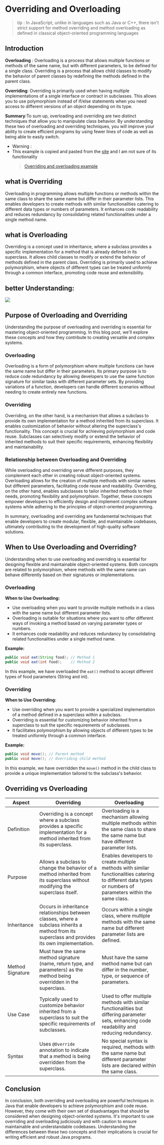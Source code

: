 # Overriding and Overloading

> tip : In JavaScript, unlike in languages such as Java or C++, there isn't strict support for method overriding and method overloading as defined in classical object-oriented programming languages

## Introduction

**Overloading** : Overloading is a process that allows multiple functions or methods of the same name, but with different parameters, to be defined for a single class. Overriding is a process that allows child classes to modify the behavior of parent classes by redefining the methods defined in the parent class.

**Overriding**: Overriding is primarily used when having multiple implementations of a single interface or contract in subclasses. This allows you to use polymorphism instead of if/else statements when you need access to different versions of an object depending on its type.

**Summary**:To sum up, overloading and overriding are two distinct techniques that allow you to manipulate class behavior. By understanding these two of overloading and overriding techniques, you will improve your ability to create efficient programs by using fewer lines of code as well as being able to easily switch.

- Warning :
- This example is copied and pasted from the [site](https://www.digitalocean.com/community/tutorials/overriding-vs-overloading-in-java#comparing-overriding-and-overloading) and I am not sure of its functionality
  > [Overriding and overloading example](https://github.com/m-mdy-m/algorithms-data-structures/blob/main/2.OOP/concepts/MediumExample/OverridingAndOverloading.java)

## what is Overriding

Overloading in programming allows multiple functions or methods within the same class to share the same name but differ in their parameter lists. This enables developers to create methods with similar functionalities catering to different data types or numbers of parameters. It enhances code readability and reduces redundancy by consolidating related functionalities under a single method name.

## what is Overloading

Overriding is a concept used in inheritance, where a subclass provides a specific implementation for a method that is already defined in its superclass. It allows child classes to modify or extend the behavior of methods defined in the parent class. Overriding is primarily used to achieve polymorphism, where objects of different types can be treated uniformly through a common interface, promoting code reuse and extensibility.

## better Understanding:

![](https://www.boardinfinity.com/blog/content/images/2023/04/Method-Overloading-and-Overriding.png)

## Purpose of Overloading and Overriding

Understanding the purpose of overloading and overriding is essential for mastering object-oriented programming. In this blog post, we'll explore these concepts and how they contribute to creating versatile and complex systems.

### Overloading

Overloading is a form of polymorphism where multiple functions can have the same name but differ in their parameters. Its primary purpose is to reduce code redundancy by allowing developers to use the same function signature for similar tasks with different parameter sets. By providing variations of a function, developers can handle different scenarios without needing to create entirely new functions.

### Overriding

Overriding, on the other hand, is a mechanism that allows a subclass to provide its own implementation for a method inherited from its superclass. It enables customization of behavior without altering the superclass's functionality. This concept is crucial for achieving polymorphism and code reuse. Subclasses can selectively modify or extend the behavior of inherited methods to suit their specific requirements, enhancing flexibility and maintainability.

### Relationship between Overloading and Overriding

While overloading and overriding serve different purposes, they complement each other in creating robust object-oriented systems. Overloading allows for the creation of multiple methods with similar names but different parameters, facilitating code reuse and readability. Overriding, on the other hand, enables subclasses to tailor inherited methods to their needs, promoting flexibility and polymorphism. Together, these concepts empower developers to efficiently design and implement complex software systems while adhering to the principles of object-oriented programming.

In summary, overloading and overriding are fundamental techniques that enable developers to create modular, flexible, and maintainable codebases, ultimately contributing to the development of high-quality software solutions.

## When to Use Overloading and Overriding?

Understanding when to use overloading and overriding is essential for designing flexible and maintainable object-oriented systems. Both concepts are related to polymorphism, where methods with the same name can behave differently based on their signatures or implementations.

### Overloading

**When to Use Overloading:**

- Use overloading when you want to provide multiple methods in a class with the same name but different parameter lists.
- Overloading is suitable for situations where you want to offer different ways of invoking a method based on varying parameter types or numbers.
- It enhances code readability and reduces redundancy by consolidating related functionalities under a single method name.

**Example:**

```java
public void eat(String food); // Method 1
public void eat(int food);    // Method 2
```

In this example, we have overloaded the `eat()` method to accept different types of food parameters (String and int).

### Overriding

**When to Use Overriding:**

- Use overriding when you want to provide a specialized implementation of a method defined in a superclass within a subclass.
- Overriding is essential for customizing behavior inherited from a superclass to suit the specific requirements of subclasses.
- It facilitates polymorphism by allowing objects of different types to be treated uniformly through a common interface.

**Example:**

```java
public void move(); // Parent method
public void move(); // Overriding child method
```

In this example, we have overridden the `move()` method in the child class to provide a unique implementation tailored to the subclass's behavior.

## Overriding vs Overloading

| Aspect           | Overriding                                                                                          | Overloading                                                                                             |
|------------------|-----------------------------------------------------------------------------------------------------|---------------------------------------------------------------------------------------------------------|
| Definition       | Overriding is a concept where a subclass provides a specific implementation for a method inherited from its superclass.                                          | Overloading is a mechanism allowing multiple methods within the same class to share the same name but have different parameter lists.                                   |
| Purpose          | Allows a subclass to change the behavior of a method inherited from its superclass without modifying the superclass itself.                                      | Enables developers to create multiple methods with similar functionalities catering to different data types or numbers of parameters within the same class. |
| Inheritance      | Occurs in inheritance relationships between classes, where a subclass inherits a method from its superclass and provides its own implementation.                | Occurs within a single class, where multiple methods with the same name but different parameter lists are defined.                                                  |
| Method Signature | Must have the same method signature (name, return type, and parameters) as the method being overridden in the superclass.                                       | Must have the same method name but can differ in the number, type, or sequence of parameters.                                                                         |
| Use Case         | Typically used to customize behavior inherited from a superclass to suit the specific requirements of subclasses.                                                | Used to offer multiple methods with similar functionalities but differing parameter sets, enhancing code readability and reducing redundancy.                         |
| Syntax           | Uses `@Override` annotation to indicate that a method is being overridden from the superclass.                                                                     | No special syntax is required, methods with the same name but different parameter lists are declared within the same class.                                           |

## Conclusion

In conclusion, both overriding and overloading are powerful techniques in Java that enable developers to achieve polymorphism and code reuse. However, they come with their own set of disadvantages that should be considered when designing object-oriented systems. It's important to use overriding and overloading judiciously and with caution to ensure maintainable and understandable codebases. Understanding the differences between these two concepts and their implications is crucial for writing efficient and robust Java programs.